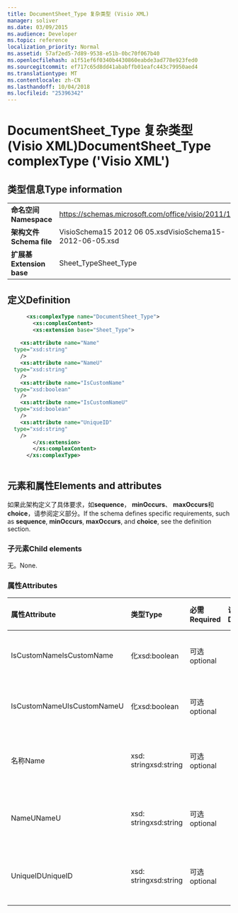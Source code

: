 ```yaml
---
title: DocumentSheet_Type 复杂类型 (Visio XML)
manager: soliver
ms.date: 03/09/2015
ms.audience: Developer
ms.topic: reference
localization_priority: Normal
ms.assetid: 57af2ed5-7d89-9538-e51b-0bc70f067b40
ms.openlocfilehash: a1f51ef6f0340b4430860eabde3ad778e923fed0
ms.sourcegitcommit: ef717c65d8dd41ababffb01eafc443c79950aed4
ms.translationtype: MT
ms.contentlocale: zh-CN
ms.lasthandoff: 10/04/2018
ms.locfileid: "25396342"
---
```

# <a name="documentsheettype-complextype-visio-xml"></a><span data-ttu-id="64a9e-102">DocumentSheet_Type 复杂类型 (Visio XML)</span><span class="sxs-lookup"><span data-stu-id="64a9e-102">DocumentSheet_Type complexType ('Visio XML')</span></span>

## <a name="type-information"></a><span data-ttu-id="64a9e-103">类型信息</span><span class="sxs-lookup"><span data-stu-id="64a9e-103">Type information</span></span>

|||
|:-----|:-----|
|<span data-ttu-id="64a9e-104">**命名空间**</span><span class="sxs-lookup"><span data-stu-id="64a9e-104">**Namespace**</span></span> <br/> |https://schemas.microsoft.com/office/visio/2011/1/core  <br/> |
|<span data-ttu-id="64a9e-105">**架构文件**</span><span class="sxs-lookup"><span data-stu-id="64a9e-105">**Schema file**</span></span> <br/> |<span data-ttu-id="64a9e-106">VisioSchema15 2012 06 05.xsd</span><span class="sxs-lookup"><span data-stu-id="64a9e-106">VisioSchema15-2012-06-05.xsd</span></span>  <br/> |
|<span data-ttu-id="64a9e-107">**扩展基**</span><span class="sxs-lookup"><span data-stu-id="64a9e-107">**Extension base**</span></span> <br/> |<span data-ttu-id="64a9e-108">Sheet_Type</span><span class="sxs-lookup"><span data-stu-id="64a9e-108">Sheet_Type</span></span>  <br/> |
   
## <a name="definition"></a><span data-ttu-id="64a9e-109">定义</span><span class="sxs-lookup"><span data-stu-id="64a9e-109">Definition</span></span>

```XML
      <xs:complexType name="DocumentSheet_Type">
        <xs:complexContent>
        <xs:extension base="Sheet_Type">
      
    <xs:attribute name="Name"
  type="xsd:string"
    />
    <xs:attribute name="NameU"
  type="xsd:string"
    />
    <xs:attribute name="IsCustomName"
  type="xsd:boolean"
    />
    <xs:attribute name="IsCustomNameU"
  type="xsd:boolean"
    />
    <xs:attribute name="UniqueID"
  type="xsd:string"
    />
        </xs:extension>
        </xs:complexContent>
      </xs:complexType>
      
```

## <a name="elements-and-attributes"></a><span data-ttu-id="64a9e-110">元素和属性</span><span class="sxs-lookup"><span data-stu-id="64a9e-110">Elements and attributes</span></span>

<span data-ttu-id="64a9e-111">如果此架构定义了具体要求，如**sequence**， **minOccurs**、 **maxOccurs**和**choice**，请参阅定义部分。</span><span class="sxs-lookup"><span data-stu-id="64a9e-111">If the schema defines specific requirements, such as **sequence**, **minOccurs**, **maxOccurs**, and **choice**, see the definition section.</span></span> 
  
### <a name="child-elements"></a><span data-ttu-id="64a9e-112">子元素</span><span class="sxs-lookup"><span data-stu-id="64a9e-112">Child elements</span></span>

<span data-ttu-id="64a9e-113">无。</span><span class="sxs-lookup"><span data-stu-id="64a9e-113">None.</span></span>
  
### <a name="attributes"></a><span data-ttu-id="64a9e-114">属性</span><span class="sxs-lookup"><span data-stu-id="64a9e-114">Attributes</span></span>

|<span data-ttu-id="64a9e-115">**属性**</span><span class="sxs-lookup"><span data-stu-id="64a9e-115">**Attribute**</span></span>|<span data-ttu-id="64a9e-116">**类型**</span><span class="sxs-lookup"><span data-stu-id="64a9e-116">**Type**</span></span>|<span data-ttu-id="64a9e-117">**必需**</span><span class="sxs-lookup"><span data-stu-id="64a9e-117">**Required**</span></span>|<span data-ttu-id="64a9e-118">**说明**</span><span class="sxs-lookup"><span data-stu-id="64a9e-118">**Description**</span></span>|<span data-ttu-id="64a9e-119">**可能的值**</span><span class="sxs-lookup"><span data-stu-id="64a9e-119">**Possible values**</span></span>|
|:-----|:-----|:-----|:-----|:-----|
|<span data-ttu-id="64a9e-120">IsCustomName</span><span class="sxs-lookup"><span data-stu-id="64a9e-120">IsCustomName</span></span>  <br/> |<span data-ttu-id="64a9e-121">化</span><span class="sxs-lookup"><span data-stu-id="64a9e-121">xsd:boolean</span></span>  <br/> |<span data-ttu-id="64a9e-122">可选</span><span class="sxs-lookup"><span data-stu-id="64a9e-122">optional</span></span>  <br/> ||<span data-ttu-id="64a9e-123">化类型的值。</span><span class="sxs-lookup"><span data-stu-id="64a9e-123">Values of the xsd:boolean type.</span></span>  <br/> |
|<span data-ttu-id="64a9e-124">IsCustomNameU</span><span class="sxs-lookup"><span data-stu-id="64a9e-124">IsCustomNameU</span></span>  <br/> |<span data-ttu-id="64a9e-125">化</span><span class="sxs-lookup"><span data-stu-id="64a9e-125">xsd:boolean</span></span>  <br/> |<span data-ttu-id="64a9e-126">可选</span><span class="sxs-lookup"><span data-stu-id="64a9e-126">optional</span></span>  <br/> ||<span data-ttu-id="64a9e-127">化类型的值。</span><span class="sxs-lookup"><span data-stu-id="64a9e-127">Values of the xsd:boolean type.</span></span>  <br/> |
|<span data-ttu-id="64a9e-128">名称</span><span class="sxs-lookup"><span data-stu-id="64a9e-128">Name</span></span>  <br/> |<span data-ttu-id="64a9e-129">xsd: string</span><span class="sxs-lookup"><span data-stu-id="64a9e-129">xsd:string</span></span>  <br/> |<span data-ttu-id="64a9e-130">可选</span><span class="sxs-lookup"><span data-stu-id="64a9e-130">optional</span></span>  <br/> ||<span data-ttu-id="64a9e-131">Xsd: string 类型的值。</span><span class="sxs-lookup"><span data-stu-id="64a9e-131">Values of the xsd:string type.</span></span>  <br/> |
|<span data-ttu-id="64a9e-132">NameU</span><span class="sxs-lookup"><span data-stu-id="64a9e-132">NameU</span></span>  <br/> |<span data-ttu-id="64a9e-133">xsd: string</span><span class="sxs-lookup"><span data-stu-id="64a9e-133">xsd:string</span></span>  <br/> |<span data-ttu-id="64a9e-134">可选</span><span class="sxs-lookup"><span data-stu-id="64a9e-134">optional</span></span>  <br/> ||<span data-ttu-id="64a9e-135">Xsd: string 类型的值。</span><span class="sxs-lookup"><span data-stu-id="64a9e-135">Values of the xsd:string type.</span></span>  <br/> |
|<span data-ttu-id="64a9e-136">UniqueID</span><span class="sxs-lookup"><span data-stu-id="64a9e-136">UniqueID</span></span>  <br/> |<span data-ttu-id="64a9e-137">xsd: string</span><span class="sxs-lookup"><span data-stu-id="64a9e-137">xsd:string</span></span>  <br/> |<span data-ttu-id="64a9e-138">可选</span><span class="sxs-lookup"><span data-stu-id="64a9e-138">optional</span></span>  <br/> ||<span data-ttu-id="64a9e-139">Xsd: string 类型的值。</span><span class="sxs-lookup"><span data-stu-id="64a9e-139">Values of the xsd:string type.</span></span>  <br/> |
   

